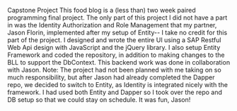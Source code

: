 
Capstone Project
This food blog is a (less than) two week paired programming final project.
The only part of this project I did not have a part in was the Identity Authorization and Role Management that my partner, Jason Florin, implemented after my setup of Entity-- I take no credit for this part of the project.
I designed and wrote the entire UI using a SAP Restful Web Api design with JavaScript and the jQuery library. I also setup Entity Framework and coded the repository, in addition to making changes to the BLL to support the DbContext. This backend work was done in collaboration with Jason. 
Note: The project had not been planned with me taking on so much responsibility, but after Jason had already completed the Dapper repo, we decided to switch to Entity, as Identity is integrated nicely with the framework. I had used both Entity and Dapper so I took over the repo and DB setup so that we could stay on schedule. It was fun, Jason!
